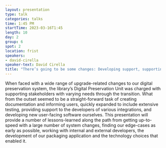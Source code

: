 ```yaml
---
layout: presentation
type: talk
categories: talks
time: 1:45 PM
startTime: 2023-03-16T1:45
length: 10
day: 2
group: 6
spot: 2
location: frist
speakers:
- david-cirella
speaker-text: David Cirella
title: "There’s going to be some changes: Developing support, supporting developers, and supporting development. "
---
```

When faced with a wide range of upgrade-related changes to our digital preservation system, the library’s Digital Preservation Unit was charged with supporting stakeholders with varying needs through the transition. What from the outset seemed to be a straight-forward task of creating documentation and informing users, quickly expanded to include extensive testing, providing support to the developers of various integrations, and developing new user-facing software ourselves. This presentation will provide a number of lessons-learned along the path from getting up-to-speed with a large number of system changes, finding our edge-cases as early as possible, working with internal and external developers, the development of our packaging application and the technology choices that enabled it.
